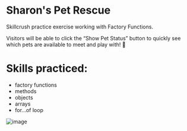 # Sharon's Pet Rescue

Skillcrush practice exercise working with Factory Functions. 

Visitors will be able to click the “Show Pet Status” button to quickly see which pets are available to meet and play with! 🐰

# Skills practiced:
- factory functions
- methods
- objects
- arrays
- for...of loop

![image](https://github.com/gabrielapal/Sharon-s-Pet-Rescue/assets/127886470/ee44b2fc-75cb-410c-845e-4cc64f768567)
